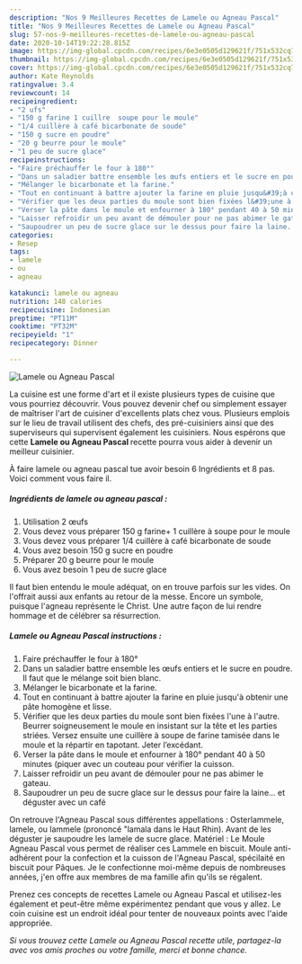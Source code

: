 ```yaml
---
description: "Nos 9 Meilleures Recettes de Lamele ou Agneau Pascal"
title: "Nos 9 Meilleures Recettes de Lamele ou Agneau Pascal"
slug: 57-nos-9-meilleures-recettes-de-lamele-ou-agneau-pascal
date: 2020-10-14T19:22:28.815Z
image: https://img-global.cpcdn.com/recipes/6e3e0505d129621f/751x532cq70/lamele-ou-agneau-pascal-photo-principale-de-la-recette.jpg
thumbnail: https://img-global.cpcdn.com/recipes/6e3e0505d129621f/751x532cq70/lamele-ou-agneau-pascal-photo-principale-de-la-recette.jpg
cover: https://img-global.cpcdn.com/recipes/6e3e0505d129621f/751x532cq70/lamele-ou-agneau-pascal-photo-principale-de-la-recette.jpg
author: Kate Reynolds
ratingvalue: 3.4
reviewcount: 14
recipeingredient:
- "2 ufs"
- "150 g farine 1 cuillre  soupe pour le moule"
- "1/4 cuillère à café bicarbonate de soude"
- "150 g sucre en poudre"
- "20 g beurre pour le moule"
- "1 peu de sucre glace"
recipeinstructions:
- "Faire préchauffer le four à 180°"
- "Dans un saladier battre ensemble les œufs entiers et le sucre en poudre. Il faut que le mélange soit bien blanc."
- "Mélanger le bicarbonate et la farine."
- "Tout en continuant à battre ajouter la farine en pluie jusqu&#39;à obtenir une pâte homogène et lisse."
- "Vérifier que les deux parties du moule sont bien fixées l&#39;une à l&#39;autre. Beurrer soigneusement le moule en insistant sur la tête et les parties striées. Versez ensuite une cuillère à soupe de farine tamisée dans le moule et la répartir en tapotant. Jeter l’excédant."
- "Verser la pâte dans le moule et enfourner à 180° pendant 40 à 50 minutes (piquer avec un couteau pour vérifier la cuisson."
- "Laisser refroidir un peu avant de démouler pour ne pas abimer le gateau."
- "Saupoudrer un peu de sucre glace sur le dessus pour faire la laine... et déguster avec un café"
categories:
- Resep
tags:
- lamele
- ou
- agneau

katakunci: lamele ou agneau 
nutrition: 148 calories
recipecuisine: Indonesian
preptime: "PT11M"
cooktime: "PT32M"
recipeyield: "1"
recipecategory: Dinner

---
```



![Lamele ou Agneau Pascal](https://img-global.cpcdn.com/recipes/6e3e0505d129621f/751x532cq70/lamele-ou-agneau-pascal-photo-principale-de-la-recette.jpg)

La cuisine est une forme d'art et il existe plusieurs types de cuisine que vous pourriez découvrir. Vous pouvez devenir chef ou simplement essayer de maîtriser l'art de cuisiner d'excellents plats chez vous. Plusieurs emplois sur le lieu de travail utilisent des chefs, des pré-cuisiniers ainsi que des superviseurs qui supervisent également les cuisiniers. Nous espérons que cette <strong> Lamele ou Agneau Pascal </strong> recette pourra vous aider à devenir un meilleur cuisinier.

<!--inarticleads1-->

À faire lamele ou agneau pascal tue avoir besoin 6 Ingrédients et 8 pas. Voici comment vous faire il.

##### Ingrédients de lamele ou agneau pascal :

1. Utilisation 2 œufs
1. Vous devez vous préparer 150 g farine+ 1 cuillère à soupe pour le moule
1. Vous devez vous préparer 1/4 cuillère à café bicarbonate de soude
1. Vous avez besoin 150 g sucre en poudre
1. Préparer 20 g beurre pour le moule
1. Vous avez besoin 1 peu de sucre glace


Il faut bien entendu le moule adéquat, on en trouve parfois sur les vides. On l&#39;offrait aussi aux enfants au retour de la messe. Encore un symbole, puisque l&#39;agneau représente le Christ. Une autre façon de lui rendre hommage et de célébrer sa résurrection. 

<!--inarticleads2-->

##### Lamele ou Agneau Pascal instructions :

1. Faire préchauffer le four à 180°
1. Dans un saladier battre ensemble les œufs entiers et le sucre en poudre. Il faut que le mélange soit bien blanc.
1. Mélanger le bicarbonate et la farine.
1. Tout en continuant à battre ajouter la farine en pluie jusqu&#39;à obtenir une pâte homogène et lisse.
1. Vérifier que les deux parties du moule sont bien fixées l&#39;une à l&#39;autre. Beurrer soigneusement le moule en insistant sur la tête et les parties striées. Versez ensuite une cuillère à soupe de farine tamisée dans le moule et la répartir en tapotant. Jeter l’excédant.
1. Verser la pâte dans le moule et enfourner à 180° pendant 40 à 50 minutes (piquer avec un couteau pour vérifier la cuisson.
1. Laisser refroidir un peu avant de démouler pour ne pas abimer le gateau.
1. Saupoudrer un peu de sucre glace sur le dessus pour faire la laine... et déguster avec un café


On retrouve l&#39;Agneau Pascal sous différentes appellations : Osterlammele, lamele, ou lammele (prononcé &#34;lamala dans le Haut Rhin). Avant de les déguster je saupoudre les lamele de sucre glace. Matériel : Le Moule Agneau Pascal vous permet de réaliser ces Lammele en biscuit. Moule anti-adhérent pour la confection et la cuisson de l&#39;Agneau Pascal, spécilaité en biscuit pour Pâques. Je le confectionne moi-même depuis de nombreuses années, j&#39;en offre aux membres de ma famille afin qu&#39;ils se régalent. 

<!--inarticleads1-->

<p>
Prenez ces concepts de recettes Lamele ou Agneau Pascal et utilisez-les également et peut-être même expérimentez pendant que vous y allez. Le coin cuisine est un endroit idéal pour tenter de nouveaux points avec l'aide appropriée.
</p>

<p>
<i>Si vous trouvez cette Lamele ou Agneau Pascal recette utile, partagez-la avec vos amis proches ou votre famille, merci et bonne chance.</i>
</p>
